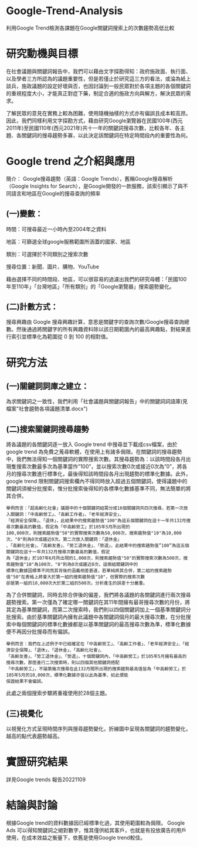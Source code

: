 # Google-Trend-Analysis
利用Google Trend檢測各課題在Google關鍵詞搜索上的次數趨勢高低比較



# 研究動機與目標

在社會議題與關鍵詞報告中，我們可以藉由文字探勘得知：政府施政面、執行面、以及學者三方所認為的議題重要性，但是若僅止於研究這三方的看法，或淪為紙上談兵，施政議題的設定好壞與否，也因討論到一般民眾對於各項主題的各個關鍵詞的重視程度大小，才能真正對症下藥，制定合適的施政方向與解方，解決民眾的需求。

了解民眾的意見在實務上較為困難，使用隨機抽樣的方式亦有偏誤且成本較高昂。因此，我們同樣利用文字探勘方式，藉由研究Google瀏覽器在民國100年(西元2011年)至民國110年(西元2021年)共十一年的關鍵詞搜尋次數，比較各年、各主題、各關鍵詞的搜尋趨勢多寡，以此決定該關鍵詞在特定時間段內的重要性為何。



# Google trend 之介紹與應用

簡介：
Google搜尋趨勢（英語：Google Trends），舊稱Google搜尋解析（Google Insights for Search），是Google開發的一款服務，該索引顯示了與不同語言和地區在Google的搜尋查詢的頻率

## (一)變數：

時間：可搜尋最近一小時內至2004年之資料

地區：可篩選全球google服務範圍所涵蓋的國家、地區

類別：可選擇於不同類別之搜索次數
 
搜尋位置：新聞、圖片、購物、YouTube

藉由選擇不同的時間段、地區，可以很容易的過濾出我們的研究母體：「民國100年至110年」「台灣地區」「所有類別」的「Google瀏覽器」搜索趨勢變化。

## (二)計數方式：
搜尋興趣由 Google 搜尋興趣計算，意思是關鍵字的查詢次數/Google搜尋查詢總數。然後通過將關鍵字的所有興趣資料除以該日期範圍內的最高興趣點，對結果進行索引並標準化為範圍從 0 到 100 的相對值。


# 研究方法
## (一)關鍵詞詞庫之建立：
為求關鍵詞之一致性，我們利用「社會議題與關鍵詞報告」中的關鍵詞詞語庫(見檔案"社會趨勢各項議題清單.docx")

## (二)搜索關鍵詞搜尋趨勢
將各議題的各關鍵詞逐一放入 Google trend 中搜尋並下載成csv檔案，由於google trend 為免費之蒐尋軟體，在使用上有諸多侷限。在關鍵詞的搜尋趨勢中，我們無法得知一個關鍵詞的實際搜索次數。其搜尋趨勢為：以該時間段各月出現隻搜索次數最多次為基準當作”100”，並以搜索次數0次或接近0次為”0”，將各月的搜尋次數進行標準化，最後得知該時間段各月出現趨勢的標準化數據。此外，google trend 限制關鍵詞搜索欄內不得同時放入超過五個關鍵詞，使得議題中的關鍵詞須被分批搜索，惟分批搜索後得知的各標準化數據基準不同，無法簡單的將其合併。

    舉例而言：「超高齡化社會」議題中的十個關鍵詞組需分成16個關鍵詞共四次搜尋，若第一次放入關鍵詞：「中高齡勞工」、「高齡工作者」、「老年經濟安全」、
    「經濟安全保障」、「退休」，此結果中的搜索趨勢值"100"為這五個關鍵詞在這十一年共132月搜尋次數最高的數值，假定為「中高齡勞工」於105年5月所出現的
    100,000次，則搜索趨勢值"50"的實際搜索次數為50,000次，搜索趨勢值"10"為10,000次，"0"則為0次或趨近0次。第二次放入關鍵詞：「退休金」
    、「高齡化社會」、「高齡友善」、「勞工退休金」、「勞退」，此結果中的搜索趨勢值”100”為這五個關鍵詞在這十一年共132月搜尋次數最高的數值，假定
    為「退休金」於107年6月所出現的1,000次，則搜索趨勢值"50"的實際搜索次數為500次，搜索趨勢值"10"為100次，"0"則為0次或趨近0次，這兩組關鍵詞中的
    標準化數據因標準不同而其背後的涵義相差甚遠，若單純將其合併，第二組的搜索趨勢值"50"在表格上將會大於第一組的搜索趨勢值"10"，但實際的搜索次數
    卻是第一組的10,000次大於第二組的500次。分析產生的誤差十分嚴重。


為了合併關鍵詞，同時去除合併後的偏差，我們將各議題的各關鍵詞進行兩次搜尋趨勢搜索。第一次僅為了確定哪一關鍵詞在其11年間擁有最哥搜尋次數的月份，將其定為基準關鍵詞，而第二次搜索時，我們則以四個關鍵詞加上一個基準關鍵詞分批搜索。由於基準關鍵詞內擁有此議題中各關鍵詞個月的最大搜尋次數，在分批搜索中每個關鍵詞的標準化數據都是以基準關鍵詞的最高搜尋次數為準，標準化數據便不再因分批搜尋而有偏誤。

    舉例而言：我們在上述例子中已經確定在「中高齡勞工」、「高齡工作者」、「老年經濟安全」、「經濟安全保障」、「退休」、「退休金」、「高齡化社會」、
    「高齡友善」、「勞工退休金」、「勞退」，十個關鍵詞內，「中高齡勞工」於105年5月擁有最高的搜尋次數，那麼進行二次搜索時，則以四個其他關鍵詞搭配
    「中高齡勞工」，不論第幾次搜尋在此132月間所出現的搜索趨勢最高值皆為「中高齡勞工」於105年5月的10,000次，標準化數據亦皆以此為基準，如此便能
    保證結果不會偏誤。

此處之兩個搜索步驟將重複使用於28個主題。

## (三)視覺化
以視覺化方式呈現時間序列與搜尋趨勢變化，折線圖中呈現各關鍵詞的趨勢變化，越高的點代表趨勢越高。 

# 實證研究結果
詳見Google trends 報告20221109

# 結論與討論
根據Google trend的資料數據因已經標準化過，其使用範圍較為侷限。 Google Ads 可以得知關鍵詞之絕對數字，惟其僅供給其客戶，也就是有投放廣告的用戶使用，在成本效益之衡量下，依舊是使用Google trend較佳。
